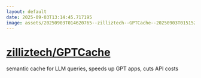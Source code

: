 ```yaml
---
layout: default
date: 2025-09-03T13:14:45.717195
image: assets/20250903T014620765--zilliztech--GPTCache--20250903T015152905--cropped.png
---
```


# [zilliztech/GPTCache](https://github.com/zilliztech/GPTCache)

semantic cache for LLM queries, speeds up GPT apps, cuts API costs
